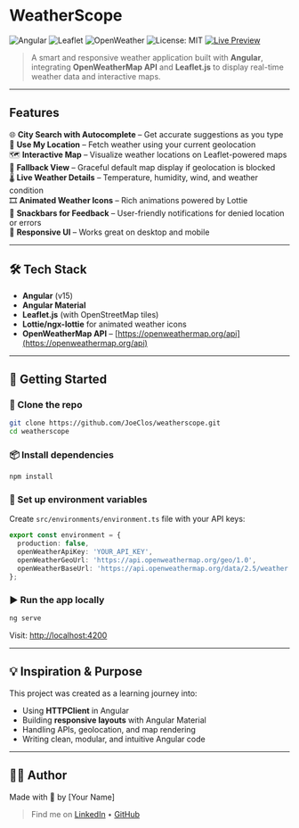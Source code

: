 # WeatherScope

![Angular](https://img.shields.io/badge/Angular-15-red?logo=angular&logoColor=white)
![Leaflet](https://img.shields.io/badge/Leaflet-Map-green?logo=leaflet&logoColor=white)
![OpenWeather](https://img.shields.io/badge/API-OpenWeather-blue?logo=openweathermap&logoColor=white)
![License: MIT](https://img.shields.io/badge/License-MIT-yellow.svg)
[![Live Preview](https://img.shields.io/badge/Live-Preview-blue?logo=vercel)](https://your-deployment-url.com)

> A smart and responsive weather application built with **Angular**, integrating **OpenWeatherMap API** and **Leaflet.js** to display real-time weather data and interactive maps.

---

##  Features

🌐 **City Search with Autocomplete** – Get accurate suggestions as you type  
📍 **Use My Location** – Fetch weather using your current geolocation  
🗺️ **Interactive Map** – Visualize weather locations on Leaflet-powered maps  
🧭 **Fallback View** – Graceful default map display if geolocation is blocked  
🌡️ **Live Weather Details** – Temperature, humidity, wind, and weather condition  
🎞️ **Animated Weather Icons** – Rich animations powered by Lottie  
🔔 **Snackbars for Feedback** – User-friendly notifications for denied location or errors  
📱 **Responsive UI** – Works great on desktop and mobile

---

## 🛠️ Tech Stack

- **Angular** (v15)
- **Angular Material**
- **Leaflet.js** (with OpenStreetMap tiles)
- **Lottie/ngx-lottie** for animated weather icons
- **OpenWeatherMap API** – [https://openweathermap.org/api](https://openweathermap.org/api)

---

## 🧪 Getting Started

### 🔄 Clone the repo
```bash
git clone https://github.com/JoeClos/weatherscope.git
cd weatherscope
```

### 📦 Install dependencies
```bash
npm install
```

### 🔐 Set up environment variables
Create `src/environments/environment.ts` file with your API keys:
```ts
export const environment = {
  production: false,
  openWeatherApiKey: 'YOUR_API_KEY',
  openWeatherGeoUrl: 'https://api.openweathermap.org/geo/1.0',
  openWeatherBaseUrl: 'https://api.openweathermap.org/data/2.5/weather',
};
```

### ▶️ Run the app locally
```bash
ng serve
```
Visit: [http://localhost:4200](http://localhost:4200)

---

<!-- ## 📸 Screenshots

_Screenshots here once your the is deployed or styled._

--- -->

## 💡 Inspiration & Purpose

This project was created as a learning journey into:

- Using **HTTPClient** in Angular
- Building **responsive layouts** with Angular Material
- Handling APIs, geolocation, and map rendering
- Writing clean, modular, and intuitive Angular code

---

## 👩‍💻 Author

Made with 💙 by [Your Name]  
> Find me on [LinkedIn](https://www.linkedin.com/in/josephine-closan/) • [GitHub](https://github.com/JoeClos)

